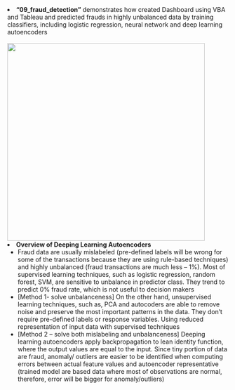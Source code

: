 <li>
<strong>“09_fraud_detection”</strong> demonstrates how created Dashboard using VBA and Tableau and predicted frauds in highly unbalanced data by training classifiers, including logistic regression, neural network and deep learning autoencoders   
</li>
<br>
  <img src="https://github.com/aaronzhuclover/master/blob/master/09_fraud_detection/fraud_dashboard.PNG" height="450"/>
<br>

<li> <strong>Overview of Deeping Learning Autoencoders</strong>
      <ul> 
       <li>Fraud data are usually mislabeled (pre-defined labels will be wrong for some of the transactions because they are using rule-based techniques) and highly unbalanced (fraud transactions are much less – 1%). Most of supervised learning techniques, such as logistic regression, random forest, SVM, are sensitive to unbalance in predictor class. They trend to predict 0% fraud rate, which is not useful to decision makers</li>
	   <li>[Method 1- solve unbalanceness] On the other hand, unsupervised learning techniques, such as, PCA and autocoders are able to remove noise and preserve the most important patterns in the data. They don’t require pre-defined labels or response variables. Using reduced representation of input data with supervised techniques</li>
       <li>[Method 2 – solve both mislabeling and unbalanceness] Deeping learning autoencoders apply backpropagation to lean identity function, where the output values are equal to the input. Since tiny portion of data are fraud, anomaly/ outliers are easier to be identified when computing errors between actual feature values and autoencoder representative (trained model are based data where most of observations are normal, therefore, error will be bigger for anomaly/outliers)</li>
      </ul>
</li>	  
	  
	  
	  
